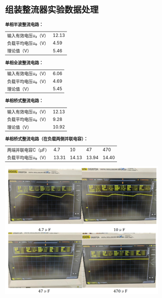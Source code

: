 # 组装整流器实验数据处理

**单相半波整流电路：**

|                     |       |
|---------------------|-------|
| 输入有效电压u₂（V） | 12.13 |
| 负载平均电压u₀（V） | 4.59  |
| 理论值（V）         | 5.46  |

**单相全波整流电路：**

|                     |      |
|---------------------|------|
| 输入有效电压u₂（V） | 6.06 |
| 负载平均电压u₀（V） | 4.69 |
| 理论值（V）         | 5.45 |

**单相桥式整流电路：**

|                     |       |
|---------------------|-------|
| 输入有效电压u₂（V） | 12.13 |
| 负载平均电压u₀（V） | 9.28  |
| 理论值（V）         | 10.92 |

**单相桥式整流电路（在负载两侧并联电容）：**

|                     |       |       |       |       |
|---------------------|-------|-------|-------|-------|
| 两端并联电容C（μF） | 4.7   | 10    | 47    | 470   |
| 负载平均电压u₀（V） | 13.31 | 14.13 | 13.94 | 14.40 |

![image-20240211182823779](./%E6%95%B4%E6%B5%81%E5%AE%9E%E9%AA%8Cimg/image-20240211182823779.png)
